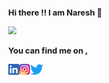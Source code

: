 ### Hi there !! I am Naresh  👋

<!--
**naresh2002/naresh2002** is a ✨ _special_ ✨ repository because its `README.md` (this file) appears on your GitHub profile.

Here are some ideas to get you started:

- 🔭 I’m currently working on 
- 🌱 I’m currently learning 
- 👯 I’m looking to collaborate on ...
- 🤔 I’m looking for help with ...
- 💬 Ask me about ...
- 📫 How to reach me: ...
- 😄 Pronouns: ...
- ⚡ Fun fact: ...
-->

<img align="center" src="https://github-readme-stats.vercel.app/api/?username=naresh2002&show_icons=true&theme=graywhite" />

<!-- Actual text -->
### You can find me on , 
[<img align="left" alt="Naresh | LinkedIn" height="22px" src="./social-logo/LinkedIn.png" />][linkedin]
[<img align="left" alt="Naresh | Instagram" height="22px" src="./social-logo/Instagram.png" />][instagram]
[<img align="left" alt="Naresh | Twitter" height="22px" src="./social-logo/Twitter.png" />][twitter]

[linkedin]: https://www.linkedin.com/in/naresh2002/
[instagram]:https://www.instagram.com/i.me.naresh
[twitter]: https://twitter.com/Naresh6436
